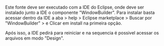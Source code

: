 Este fonte deve ser executado com a IDE do Eclipse, onde deve ser instalado junto a IDE o componente "WindowBuilder".
Para instalar basta acessar dentro da IDE a aba > help > Eclipse marketplace > Buscar por "WindowBuilder" > e Clicar em install na primeira opção.

Após isso, a IDE pedirá para reiniciar e na sequencia é possivel acessar os arquivos em modo "Design".

